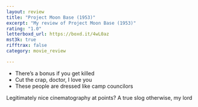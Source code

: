 ```yaml
---
layout: review
title: "Project Moon Base (1953)"
excerpt: "My review of Project Moon Base (1953)"
rating: "1.0"
letterboxd_url: https://boxd.it/4wL0az
mst3k: true
rifftrax: false
category: movie_review

---
```


* There’s a bonus if you get killed
* Cut the crap, doctor, I love you
* These people are dressed like camp councilors

Legitimately nice cinematography at points? A true slog otherwise, my lord